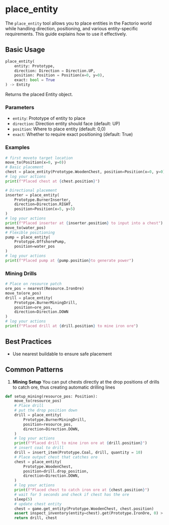 # place_entity

The `place_entity` tool allows you to place entities in the Factorio world while handling direction, positioning, and various entity-specific requirements. This guide explains how to use it effectively.

## Basic Usage

```python
place_entity(
    entity: Prototype,
    direction: Direction = Direction.UP,
    position: Position = Position(x=0, y=0),
    exact: bool = True
) -> Entity
```

Returns the placed Entity object.

### Parameters
- `entity`: Prototype of entity to place
- `direction`: Direction entity should face (default: UP)
- `position`: Where to place entity (default: 0,0)
- `exact`: Whether to require exact positioning (default: True)

### Examples
```python
# first moveto target location
move_to(Position(x=0, y=0))
# Basic placement
chest = place_entity(Prototype.WoodenChest, position=Position(x=0, y=0))
# log your actions
print(f"Placed chest at {chest.position}")

# Directional placement
inserter = place_entity(
    Prototype.BurnerInserter,
    direction=Direction.RIGHT,
    position=Position(x=5, y=5)
)
# log your actions
print(f"Placed inserter at {inserter.position} to input into a chest")
move_to(water_pos)
# Flexible positioning
pump = place_entity(
    Prototype.OffshorePump,
    position=water_pos
)
# log your actions
print(f"Placed pump at {pump.position}to generate power")
```

### Mining Drills
```python
# Place on resource patch
ore_pos = nearest(Resource.IronOre)
move_to(ore_pos)
drill = place_entity(
    Prototype.BurnerMiningDrill,
    position=ore_pos,
    direction=Direction.DOWN
)
# log your actions
print(f"Placed drill at {drill.position} to mine iron ore")
```

## Best Practices
- Use nearest buildable to ensure safe placement

## Common Patterns

1. **Mining Setup**
You can put chests directly at the drop positions of drills to catch ore, thus creating automatic drilling lines
```python
def setup_mining(resource_pos: Position):
    move_to(resource_pos)
    # Place drill
    # put the drop position down
    drill = place_entity(
        Prototype.BurnerMiningDrill,
        position=resource_pos,
        direction=Direction.DOWN,
    )
    # log your actions
    print(f"Placed drill to mine iron ore at {drill.position}")
    # insert coal to drill
    drill = insert_item(Prototype.Coal, drill, quantity = 10)
    # Place output chest that catches ore
    chest = place_entity(
        Prototype.WoodenChest,
        position=drill.drop_position,
        direction=Direction.DOWN,
    )
    # log your actions
    print(f"Placed chest to catch iron ore at {chest.position}")
    # wait for 5 seconds and check if chest has the ore
    sleep(5)
    # update chest entity
    chest = game.get_entity(Prototype.WoodenChest, chest.position)
    assert inspect_inventory(entity=chest).get(Prototype.IronOre, 0) > 0, f"No iron ore found in chest at {chest.position}"
    return drill, chest
```